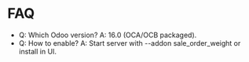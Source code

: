 # FAQ

- Q: Which Odoo version? A: 16.0 (OCA/OCB packaged).
- Q: How to enable? A: Start server with --addon sale_order_weight or install in UI.
